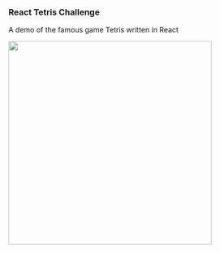 ### React Tetris Challenge

A demo of the famous game Tetris written in React

<image src="https://github.com/stanleyfok/react-tetris/blob/master/docs/screen-cap.png?raw=true" width="400"/>
